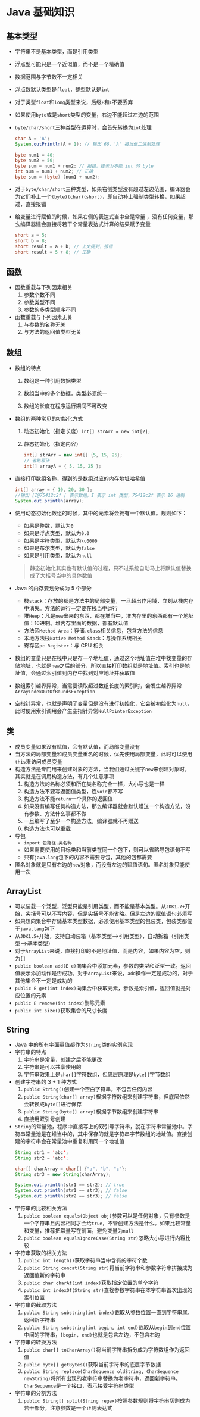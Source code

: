 # Java 基础知识

## 基本类型

- 字符串不是基本类型，而是引用类型

- 浮点型可能只是一个近似值，而不是一个精确值

- 数据范围与字节数不一定相关

- 浮点数默认类型是`float`，整型默认是`int`

- 对于类型`float`和`long`类型来说，后缀`F`和`L`不要丢弃

- 如果使用`byte`或是`short`类型的变量，右边不能超过左边的范围

- `byte/char/short`三种类型在运算时，会首先转换为`int`处理

  ```java
  char A = 'A';
  System.outPrintln(A + 1); // 输出 66，'A' 被当做二进制处理
  
  byte num1 = 40;
  byte num2 = 50;
  byte sum = num1 + num2; // 报错，提示为不能 int 转 byte
  int sum = num1 + num2; // 正确
  byte sum = (byte) (num1 + num2);
  ```

- 对于`byte/char/short`三种类型，如果右侧类型没有超过左边范围，编译器会为它们补上一个`(byte)(char)(short)`，即自动补上强制类型转换，如果超过，直接报错

- 给变量进行赋值的时候，如果右侧的表达式当中全是常量 ，没有任何变量，那么编译器建会直接将若干个常量表达式计算的结果赋予变量

  ```java
  short a = 5;
  short b = 8;
  short result = a + b; // 上文提到，报错
  short result = 5 + 8; // 正确
  ```


## 函数

- 函数重载与下列因素相关
  1. 参数个数不同
  2. 参数类型不同
  3. 参数的多类型顺序不同
- 函数重载与下列因素无关
  1. 与参数的名称无关
  2. 与方法的返回值类型无关

## 数组

- 数组的特点

  1. 数组是一种引用数据类型

  2. 数组当中的多个数据，类型必须统一
  3. 数组的长度在程序运行期间不可改变

- 数组的两种常见的初始化方式

  1. 动态初始化（指定长度）`int[] strArr = new int[2];`

  2. 静态初始化（指定内容）

     ```java
     int[] strArr = new int[] {5, 15, 25};
     // 省略写法
     int[] arrayA = { 5, 15, 25 };
     ```

- 直接打印数组名称，得到的是数组对应的内存地址哈希值

  ```java
  int[] array = { 10, 20, 30 };
  //输出 [I@75412c2f [ 表示数组，I 表示 int 类型，75412c2f 表示 16 进制
  System.out.println(array); 
  ```

- 使用动态初始化数组的时候，其中的元素将会拥有一个默认值。规则如下：

  - 如果是整数，默认为`0`
  - 如果是浮点类型，默认为`0.0`
  - 如果是字符类型，默认为`\u0000`
  - 如果是布尔类型，默认为`false`
  - 如果是引用类型，默认为`null`

  > 静态初始化其实也有默认值的过程，只不过系统自动马上将默认值替换成了大括号当中的具体数值

- Java 的内存要划分成为 5 个部分

  - 栈`stack`：存放的都是方法中的局部变量，一旦超出作用域，立刻从栈内存中消失。方法的运行一定要在栈当中运行
  - 堆`Heep`：凡是`new`出来的东西，都在堆当中，堆内存里的东西都有一个地址值：16进制。堆内存里面的数据，都有默认值
  - 方法区`Method Area`：存储`.class`相关信息，包含方法的信息
  - 本地方法栈`Native Method Stack`：与操作系统相关
  - 寄存区`pc Register`：与 CPU 相关

- 数组的变量只是在栈中只是存一个地址值，通过这个地址值在堆中找变量的存储地址，也就是`new`之后的部分，所以直接打印数组就是地址值。索引也是地址值，会通过索引值到内存中找到对应地址并获取值
- 数组索引越界异常，当需要读取超过数组长度的索引时，会发生越界异常`ArrayIndexOutOfBoundsException`
- 空指针异常，也就是声明了变量但是没有进行初始化，它会被初始化为`null`，此时使用索引调用会产生空指针异常`NullPointerException`

## 类

- 成员变量如果没有赋值，会有默认值，而局部变量没有
- 当方法的局部变量和成员变量重名的时候，优先使用局部变量，此时可以使用`this`来访问成员变量
- 构造方法是专门用来创建对象的方法，当我们通过关键字`new`来创建对象时，其实就是在调用构造方法，有几个注意事项
  1. 构造方法的名称必须和所在类名称完全一样，大小写也是一样
  2. 构造方法不要写返回值类型，连`void`都不写
  3. 构造方法不能`return`一个具体的返回值
  4. 如果没有编写任何构造方法，那么编译器就会默认赠送一个构造方法，没有参数、方法什么事都不做
  5. 一旦编写了至少一个构造方法，编译器就不再赠送
  6. 构造方法也可以重载
- 导包
   - `import 包路径.类名称`
   - 如果需要使用的目标类和当前类在同一个包下，则可以省略导包语句不写
   - 只有`java.lang`包下的内容不需要导包，其他的包都需要
- 匿名对象就是只有右边的`new`对象，而没有左边的赋值语句。匿名对象只能使用一次

## ArrayList

- 可以装载一个泛型，泛型只能是引用类型，而不能是基本类型。从`JDK1.7+`开始，尖括号可以不写内容，但是尖括号不能省略。但是左边的赋值语句必须写
- 如果想向集合中存储基本类型数据，必须使用基本类型的包装类，包装类都位于`java.lang`包下
- 从`JDK1.5+`开始，支持自动装箱（基本类型-->引用类型），自动拆箱（引用类型-->基本类型）
- 对于`ArrayList`来说，直接打印的不是地址值，而是内容，如果内容为空，则为`[]`
- `public boolean add(E e)`向集合中添加元素，参数的类型和泛型一致。返回值表示添加动作是否成功。对于`ArrayList`来说，`add`操作一定是成功的，对于其他集合不一定是成功的
- `public E get(int index)`向集合中获取元素，参数是索引值，返回值就是对应位置的元素
- `public E remove(int index)`删除元素
- `public int size()`获取集合的尺寸长度

## String
- Java 中的所有字面量值都作为`String`类的实例实现
- 字符串的特点
  1. 字符串是常量，创建之后不能更改
  2. 字符串是可以共享使用的
  3. 字符串效果上是`char[]`字符数组，但底层原理是`byte[]`字节数组
- 创建字符串的 3 + 1 种方式
  1. `public String()`创建一个空白字符串，不包含任何内容
  2. `public String(char[] array)`根据字符数组来创建字符串，但底层依然会转换成`byte[]`进行保存
  3. `public String(byte[] array)`根据字节数组来创建字符串
  4. 直接用双引号创建
- `String`的常量池，程序中直接写上的双引号字符串，就在字符串常量池中。字符串常量池是在堆当中的，其中保存的就是字符串字节数组的地址值。直接创建的字符串会在常量池中重复利用同一个地址值
  ```java
  String str1 = 'abc';
  String str2 = 'abc';

  char[] charArray = char[] {"a", "b", "c"};
  String str3 = new String(charArray);

  System.out.println(str1 == str2); // true
  System.out.println(str1 == str3); // false
  System.out.println(str2 == str3); // false
  ```
- 字符串的比较相关方法
  1. `public boolean equals(Object obj)`参数可以是任何对象，只有参数是一个字符串且内容相同才会给`true`，不管创建方法是什么。如果比较常量和变量，推荐把常量写在前面，避免变量为`null`
  2. `public boolean equalsIgnoreCase(String str)`忽略大小写进行内容比较
- 字符串获取的相关方法
  1. `public int length()`获取字符串当中含有的字符个数
  2. `public String concat(String str)`将当前字符串和参数字符串拼接成为返回值新的字符串
  3. `public char charAt(int index)`获取指定位置的单个字符
  4. `public int indexOf(String str)`查找参数字符串在本字符串首次出现的索引位置
- 字符串的截取方法
  1. `public String substring(int index)`截取从参数位置一直到字符串尾，返回新字符串
  2. `public String substring(int begin, int end)`截取从`begin`到`end`位置中间的字符串，`[begin, end)`也就是包含左边，不包含右边
- 字符串的转换方法
  1. `public char[] toCharArray()`将当前字符串拆分成为字符数组作为返回值
  2. `public byte[] getBytes()`获取当前字符串的底层字节数据
  3. `public String replace(CharSequence oldString, CharSequence newString)`将所有出现的老字符串替换为老字符串，返回新字符串。`CharSequence`是一个接口，表示接受字符串类型
- 字符串的分割方法
  1. `public String[] split(String regex)`按照参数规则将字符串切割成为若干部分，注意参数是一个正则表达式
